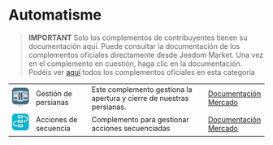 
# Automatisme


>**IMPORTANT**
>Solo los complementos de contribuyentes tienen su documentación aquí. Puede consultar la documentación de los complementos oficiales directamente desde Jeedom Market. Una vez en el complemento en cuestión, haga clic en la documentación.
>Podéis ver [aquí](https://market.jeedom.com/index.php?v=d&p=market&type=plugin&categorie=automatisation) todos los complementos oficiales en esta categoría


| | | | |
|--- | --- | --- | ---|
|<img src="Volets/Volets_icon.png" class="pluginLogo" width="100" />|Gestión de persianas|Este complemento gestiona la apertura y cierre de nuestras persianas.|[Documentación](https://mika-nt28.github.io/Documentations/Volets/es_ES/)<br/>[Mercado](https://market.jeedom.com/index.php?v=d&p=market_display&id=2612)|
|<img src="sequencing/sequencing_icon.png" class="pluginLogo" width="100" />|Acciones de secuencia|Complemento para gestionar acciones secuenciadas|[Documentación](https://agp42.github.io/sequencing/es_ES/)<br/>[Mercado](https://market.jeedom.com/index.php?v=d&p=market_display&id=3982)|
